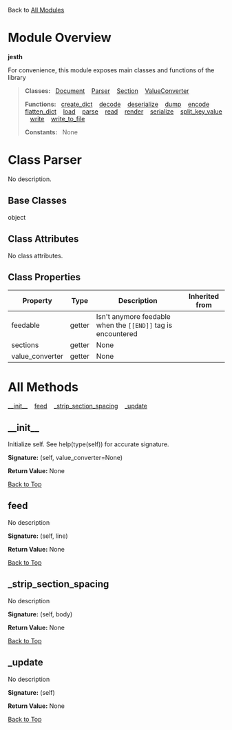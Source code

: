 Back to [All Modules](https://github.com/pyrustic/jesth/blob/master/docs/modules/README.md#readme)

# Module Overview

**jesth**
 
For convenience, this module exposes main classes and functions of the library

> **Classes:** &nbsp; [Document](https://github.com/pyrustic/jesth/blob/master/docs/modules/content/jesth/content/classes/Document.md#class-document) &nbsp;&nbsp; [Parser](https://github.com/pyrustic/jesth/blob/master/docs/modules/content/jesth/content/classes/Parser.md#class-parser) &nbsp;&nbsp; [Section](https://github.com/pyrustic/jesth/blob/master/docs/modules/content/jesth/content/classes/Section.md#class-section) &nbsp;&nbsp; [ValueConverter](https://github.com/pyrustic/jesth/blob/master/docs/modules/content/jesth/content/classes/ValueConverter.md#class-valueconverter)
>
> **Functions:** &nbsp; [create\_dict](https://github.com/pyrustic/jesth/blob/master/docs/modules/content/jesth/content/functions.md#create_dict) &nbsp;&nbsp; [decode](https://github.com/pyrustic/jesth/blob/master/docs/modules/content/jesth/content/functions.md#decode) &nbsp;&nbsp; [deserialize](https://github.com/pyrustic/jesth/blob/master/docs/modules/content/jesth/content/functions.md#deserialize) &nbsp;&nbsp; [dump](https://github.com/pyrustic/jesth/blob/master/docs/modules/content/jesth/content/functions.md#dump) &nbsp;&nbsp; [encode](https://github.com/pyrustic/jesth/blob/master/docs/modules/content/jesth/content/functions.md#encode) &nbsp;&nbsp; [flatten\_dict](https://github.com/pyrustic/jesth/blob/master/docs/modules/content/jesth/content/functions.md#flatten_dict) &nbsp;&nbsp; [load](https://github.com/pyrustic/jesth/blob/master/docs/modules/content/jesth/content/functions.md#load) &nbsp;&nbsp; [parse](https://github.com/pyrustic/jesth/blob/master/docs/modules/content/jesth/content/functions.md#parse) &nbsp;&nbsp; [read](https://github.com/pyrustic/jesth/blob/master/docs/modules/content/jesth/content/functions.md#read) &nbsp;&nbsp; [render](https://github.com/pyrustic/jesth/blob/master/docs/modules/content/jesth/content/functions.md#render) &nbsp;&nbsp; [serialize](https://github.com/pyrustic/jesth/blob/master/docs/modules/content/jesth/content/functions.md#serialize) &nbsp;&nbsp; [split\_key\_value](https://github.com/pyrustic/jesth/blob/master/docs/modules/content/jesth/content/functions.md#split_key_value) &nbsp;&nbsp; [write](https://github.com/pyrustic/jesth/blob/master/docs/modules/content/jesth/content/functions.md#write) &nbsp;&nbsp; [write\_to\_file](https://github.com/pyrustic/jesth/blob/master/docs/modules/content/jesth/content/functions.md#write_to_file)
>
> **Constants:** &nbsp; None

# Class Parser
No description.

## Base Classes
object

## Class Attributes
No class attributes.

## Class Properties
|Property|Type|Description|Inherited from|
|---|---|---|---|
|feedable|getter|Isn't anymore feedable when the `[[END]]` tag is encountered||
|sections|getter|None||
|value_converter|getter|None||



# All Methods
[\_\_init\_\_](#__init__) &nbsp;&nbsp; [feed](#feed) &nbsp;&nbsp; [\_strip\_section\_spacing](#_strip_section_spacing) &nbsp;&nbsp; [\_update](#_update)

## \_\_init\_\_
Initialize self.  See help(type(self)) for accurate signature.



**Signature:** (self, value\_converter=None)





**Return Value:** None

[Back to Top](#module-overview)


## feed
No description



**Signature:** (self, line)





**Return Value:** None

[Back to Top](#module-overview)


## \_strip\_section\_spacing
No description



**Signature:** (self, body)





**Return Value:** None

[Back to Top](#module-overview)


## \_update
No description



**Signature:** (self)





**Return Value:** None

[Back to Top](#module-overview)



